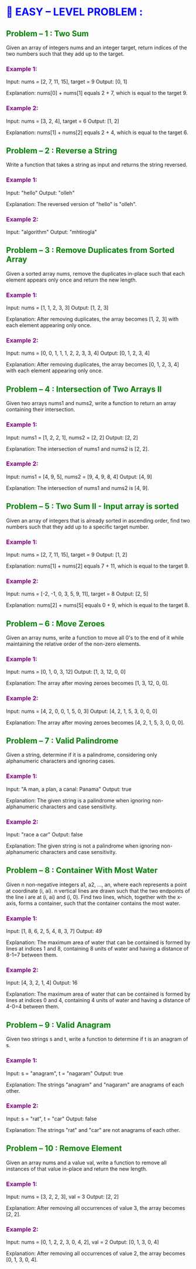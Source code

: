 <div style="color: blue;"><h1>🔵 EASY – LEVEL PROBLEM :</h1></div>
<div style="color: green;"><h2>Problem – 1 : Two Sum</h2></div>
Given an array of integers nums and an integer target, return indices of the two numbers such that they add up to the target.
<h3 style="color: purple;">Example 1:</h3>
Input: nums = [2, 7, 11, 15], target = 9
Output: [0, 1]

Explanation: nums[0] + nums[1] equals 2 + 7, which is equal to the target 9.

<h3 style="color: purple;">Example 2:</h3>
Input: nums = [3, 2, 4], target = 6
Output: [1, 2]

Explanation: nums[1] + nums[2] equals 2 + 4, which is equal to the target 6.

<div style="color: green;"><h2>Problem – 2 : Reverse a String</h2></div>
Write a function that takes a string as input and returns the string reversed.
<h3 style="color: purple;">Example 1:</h3>
Input: "hello"
Output: "olleh"

Explanation: The reversed version of "hello" is "olleh".

<h3 style="color: purple;">Example 2:</h3>
Input: "algorithm"
Output: "mhtirogla"

 
<div style="color: green;"><h2>Problem – 3 : Remove Duplicates from Sorted Array</h2></div>
Given a sorted array nums, remove the duplicates in-place such that each element appears only once and return the new length.
<h3 style="color: purple;">Example 1:</h3>
Input: nums = [1, 1, 2, 3, 3]
Output: [1, 2, 3]

Explanation: After removing duplicates, the array becomes [1, 2, 3] with each element appearing only once.

<h3 style="color: purple;">Example 2:</h3>
Input: nums = [0, 0, 1, 1, 1, 2, 2, 3, 3, 4]
Output: [0, 1, 2, 3, 4]

Explanation: After removing duplicates, the array becomes [0, 1, 2, 3, 4] with each element appearing only once.

<div style="color: green;"><h2>Problem – 4 : Intersection of Two Arrays II</h2></div>
Given two arrays nums1 and nums2, write a function to return an array containing their intersection.
<h3 style="color: purple;">Example 1:</h3>
Input: nums1 = [1, 2, 2, 1], nums2 = [2, 2]
Output: [2, 2]

Explanation: The intersection of nums1 and nums2 is [2, 2].

<h3 style="color: purple;">Example 2:</h3>
Input: nums1 = [4, 9, 5], nums2 = [9, 4, 9, 8, 4]
Output: [4, 9]

Explanation: The intersection of nums1 and nums2 is [4, 9].

 
<div style="color: green;"><h2>Problem – 5 : Two Sum II - Input array is sorted</h2></div>
Given an array of integers that is already sorted in ascending order, find two numbers such that they add up to a specific target number.
<h3 style="color: purple;">Example 1:</h3>
Input: nums = [2, 7, 11, 15], target = 9
Output: [1, 2]

Explanation: nums[1] + nums[2] equals 7 + 11, which is equal to the target 9.

<h3 style="color: purple;">Example 2:</h3>
Input: nums = [-2, -1, 0, 3, 5, 9, 11], target = 8
Output: [2, 5]

Explanation: nums[2] + nums[5] equals 0 + 9, which is equal to the target 8.

<div style="color: green;"><h2>Problem – 6 : Move Zeroes</h2></div>
Given an array nums, write a function to move all 0's to the end of it while maintaining the relative order of the non-zero elements.
<h3 style="color: purple;">Example 1:</h3>
Input: nums = [0, 1, 0, 3, 12]
Output: [1, 3, 12, 0, 0]

Explanation: The array after moving zeroes becomes [1, 3, 12, 0, 0].

<h3 style="color: purple;">Example 2:</h3>
Input: nums = [4, 2, 0, 0, 1, 5, 0, 3]
Output: [4, 2, 1, 5, 3, 0, 0, 0]

Explanation: The array after moving zeroes becomes [4, 2, 1, 5, 3, 0, 0, 0].

 
<div style="color: green;"><h2>Problem – 7 : Valid Palindrome</h2></div>
Given a string, determine if it is a palindrome, considering only alphanumeric characters and ignoring cases.
<h3 style="color: purple;">Example 1:</h3>
Input: "A man, a plan, a canal: Panama"
Output: true

Explanation: The given string is a palindrome when ignoring non-alphanumeric characters and case sensitivity.

<h3 style="color: purple;">Example 2:</h3>
Input: "race a car"
Output: false

Explanation: The given string is not a palindrome when ignoring non-alphanumeric characters and case sensitivity.

<div style="color: green;"><h2>Problem – 8 : Container With Most Water</h2></div>
Given n non-negative integers a1, a2, ..., an, where each represents a point at coordinate (i, ai). n vertical lines are drawn such that the two endpoints of the line i are at (i, ai) and (i, 0). Find two lines, which, together with the x-axis, forms a container, such that the container contains the most water.
<h3 style="color: purple;">Example 1:</h3>
Input: [1, 8, 6, 2, 5, 4, 8, 3, 7]
Output: 49

Explanation: The maximum area of water that can be contained is formed by lines at indices 1 and 8, containing 8 units of water and having a distance of 8-1=7 between them.

<h3 style="color: purple;">Example 2:</h3>
Input: [4, 3, 2, 1, 4]
Output: 16

Explanation: The maximum area of water that can be contained is formed by lines at indices 0 and 4, containing 4 units of water and having a distance of 4-0=4 between them.

 
<div style="color: green;"><h2>Problem – 9 : Valid Anagram</h2></div>
Given two strings s and t, write a function to determine if t is an anagram of s.
<h3 style="color: purple;">Example 1:</h3>
Input: s = "anagram", t = "nagaram"
Output: true

Explanation: The strings "anagram" and "nagaram" are anagrams of each other.

<h3 style="color: purple;">Example 2:</h3>
Input: s = "rat", t = "car"
Output: false

Explanation: The strings "rat" and "car" are not anagrams of each other.

<div style="color: green;"><h2>Problem – 10 : Remove Element</h2></div>
Given an array nums and a value val, write a function to remove all instances of that value in-place and return the new length.
<h3 style="color: purple;">Example 1:</h3>
Input: nums = [3, 2, 2, 3], val = 3
Output: [2, 2]

Explanation: After removing all occurrences of value 3, the array becomes [2, 2].

<h3 style="color: purple;">Example 2:</h3>
Input: nums = [0, 1, 2, 2, 3, 0, 4, 2], val = 2
Output: [0, 1, 3, 0, 4]

Explanation: After removing all occurrences of value 2, the array becomes [0, 1, 3, 0, 4]. 

